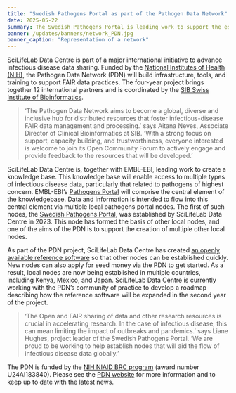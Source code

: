 ```yaml
---
title: "Swedish Pathogens Portal as part of the Pathogen Data Network"
date: 2025-05-22
summary: The Swedish Pathogens Portal is leading work to support the establishment of similar portals around the world.
banner: /updates/banners/network_PDN.jpg
banner_caption: "Representation of a network"
---
```



SciLifeLab Data Centre is part of a major international initiative to advance infectious disease data sharing. Funded by the [National Institutes of Health (NIH)](https://www.nih.gov/), the Pathogen Data Network (PDN) will build infrastructure, tools, and training to support FAIR data practices. The four-year project brings together 12 international partners and is coordinated by the [SIB Swiss Institute of Bioinformatics](https://www.sib.swiss/).

> ‘The Pathogen Data Network aims to become a global, diverse and inclusive hub for distributed resources that foster infectious-disease FAIR data management and processing.’ says Aitana Neves, Associate Director of Clinical Bioinformatics at SIB. ‘With a strong focus on support, capacity building, and trustworthiness, everyone interested is welcome to join its Open Community Forum to actively engage and provide feedback to the resources that will be developed.’

SciLifeLab Data Centre is, together with EMBL-EBI, leading work to create a knowledge base. This knowledge base will enable access to multiple types of infectious disease data, particularly that related to pathogens of highest concern. EMBL-EBI’s [Pathogens Portal](https://www.pathogensportal.org/) will comprise the central element of the knowledgebase. Data and information is intended to flow into this central element via multiple local pathogens portal nodes. The first of such nodes, the [Swedish Pathogens Portal](https://www.pathogens.se/), was established by SciLifeLab Data Centre in 2023. This node has formed the basis of other local nodes, and one of the aims of the PDN is to support the creation of multiple other local nodes.

As part of the PDN project, SciLifeLab Data Centre has created [an openly available reference software](https://github.com/ScilifelabDataCentre/node-pathogens-portal) so that other nodes can be established quickly. New nodes can also apply for seed money via the PDN to get started. As a result, local nodes are now being established in multiple countries, including Kenya, Mexico, and Japan. SciLifeLab Data Centre is currently working with the PDN’s community of practice to develop a roadmap describing how the reference software will be expanded in the second year of the project.

> ‘The Open and FAIR sharing of data and other research resources is crucial in accelerating research. In the case of infectious disease, this can mean limiting the impact of outbreaks and pandemics.’ says Liane Hughes, project leader of the Swedish Pathogens Portal. ‘We are proud to be working to help establish nodes that will aid the flow of infectious disease data globally.’

The PDN is funded by the [NIH NIAID BRC program](https://www.niaid.nih.gov/research/bioinformatics-resource-centers) (award number U24AI183840). Please see the [PDN website](https://pathogendatanetwork.org/) for more information and to keep up to date with the latest news.
